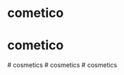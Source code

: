 # cometico
# cometico
#   c o s m e t i c s  
 #   c o s m e t i c s  
 #   c o s m e t i c s  
 